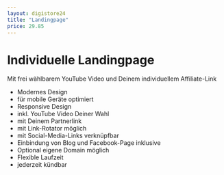 ```yaml
---
layout: digistore24
title: "Landingpage"
price: 29.85
---
```

<h1>Individuelle Landingpage</h1>
<p>Mit frei w&#xE4;hlbarem YouTube Video und Deinem individuellem Affiliate-Link</p>
<ul><li>Modernes Design</li>
<li>f&#xFC;r mobile Ger&#xE4;te optimiert</li>
<li>Responsive Design</li>
<li>inkl. YouTube Video Deiner Wahl</li>
<li>mit Deinem Partnerlink</li>
<li>mit Link-Rotator m&#xF6;glich</li>
<li>mit Social-Media-Links verkn&#xFC;pfbar</li>
<li>Einbindung von Blog und Facebook-Page&#xA0;inklusive</li>
<li>Optional eigene Domain m&#xF6;glich</li>
<li>Flexible Laufzeit</li>
<li>jederzeit k&#xFC;ndbar</li>
</ul>
